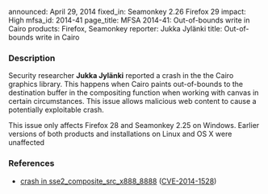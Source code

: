 announced: April 29, 2014
fixed_in: Seamonkey 2.26
          Firefox 29
impact: High
mfsa_id: 2014-41
page_title: MFSA 2014-41: Out-of-bounds write in Cairo
products: Firefox, Seamonkey
reporter: Jukka Jylänki
title: Out-of-bounds write in Cairo

<h3>Description</h3>

<p>Security researcher <strong>Jukka Jylänki</strong> reported a crash in
the the Cairo graphics library. This happens when Cairo paints out-of-bounds to
the destination buffer in the compositing function when working with canvas in
certain circumstances. This issue allows malicious web content to cause a
potentially exploitable crash.
</p>

<p class="note">This issue only affects Firefox 28 and Seamonkey 2.25 on
Windows. Earlier versions of both products and installations on Linux and OS X
were unaffected</p>

<h3>References</h3>

<ul>
  <li><a href="https://bugzilla.mozilla.org/show_bug.cgi?id=963962">
       crash in sse2_composite_src_x888_8888</a> (<a href="http://cve.mitre.org/cgi-bin/cvename.cgi?name=CVE-2014-1528" class="ex-ref">CVE-2014-1528</a>)</li>
</ul>



